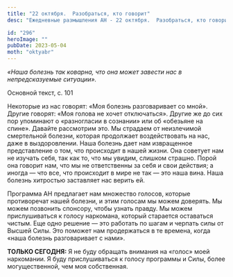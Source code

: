 ```yaml
---
title: "22 октября.  Разобраться, кто говорит"
desc: "Ежедневные размышления АН - 22 октября.  Разобраться, кто говорит"

id: "296"
heroImage: ""
pubDate: 2023-05-04
moth: "oktyabr"
---
```


_«Наша болезнь так коварна, что она может завести нас в непредсказуемые
ситуации»._

Основной текст, с. 101

Некоторые из нас говорят: «Моя болезнь разговаривает со мной». Другие говорят:
«Моя голова не хочет отключаться». Другие же до сих пор упоминают о
«разногласии в сознании» или об «обезьяне на спине». Давайте рассмотрим это.
Мы страдаем от неизлечимой смертельной болезни, которая продолжает
воздействовать на нас, даже в выздоровлении. Наша болезнь дает нам извращенное
представление о том, что происходит в нашей жизни. Она советует нам не изучать
себя, так как то, что мы увидим, слишком страшно. Порой она говорит нам, что
мы не ответственны за себя и свои действия; а иногда — что все, что происходит
в мире не так — это наша вина. Наша болезнь хитростью заставляет нас верить
ей.

Программа АН предлагает нам множество голосов, которые противоречат нашей
болезни, и этим голосам мы можем доверять. Мы можем позвонить спонсору, чтобы
узнать правду. Мы можем прислушиваться к голосу наркомана, который старается
оставаться чистым. Еще одно решение — это работать по шагам и черпать силы от
Высшей Силы. Это поможет нам продержаться в те времена, когда «наша болезнь
разговаривает с нами».

**ТОЛЬКО СЕГОДНЯ:** Я не буду обращать внимания на «голос» моей наркомании. Я
буду прислушиваться к голосу программы и Силы, более могущественной, чем моя
собственная.
